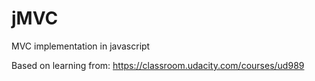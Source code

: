 # jMVC
MVC implementation in javascript

Based on learning from: https://classroom.udacity.com/courses/ud989
